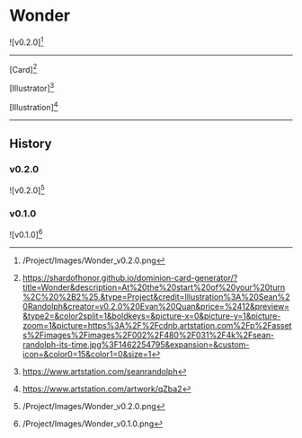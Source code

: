 # Wonder

![v0.2.0][^v0.2.0]

---

[Card][^Card]

[Illustrator][^Illustrator]

[Illustration][^Illustration]

---

## History

### v0.2.0

![v0.2.0][^v0.2.0]

### v0.1.0

![v0.1.0][^v0.1.0]

[^v0.1.0]: /Project/Images/Wonder_v0.1.0.png
[^v0.2.0]: /Project/Images/Wonder_v0.2.0.png
[^Card]: https://shardofhonor.github.io/dominion-card-generator/?title=Wonder&description=At%20the%20start%20of%20your%20turn%2C%20%2B2%25.&type=Project&credit=Illustration%3A%20Sean%20Randolph&creator=v0.2.0%20Evan%20Quan&price=%2412&preview=&type2=&color2split=1&boldkeys=&picture-x=0&picture-y=1&picture-zoom=1&picture=https%3A%2F%2Fcdnb.artstation.com%2Fp%2Fassets%2Fimages%2Fimages%2F002%2F480%2F031%2F4k%2Fsean-randolph-its-time.jpg%3F1462254795&expansion=&custom-icon=&color0=15&color1=0&size=1
[^Illustrator]: https://www.artstation.com/seanrandolph
[^Illustration]: https://www.artstation.com/artwork/qZba2
